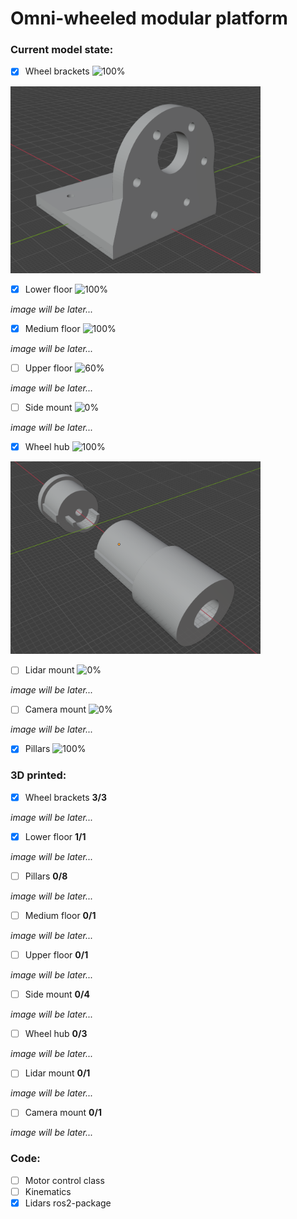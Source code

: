 # Omni-wheeled modular platform
### Current model state:
- [x] Wheel brackets ![100%](https://progress-bar.xyz/100)
<img src="images/Motor_bracket.png" width="400"/>

- [x] Lower floor ![100%](https://progress-bar.xyz/100)
      
_image will be later..._
- [x] Medium floor ![100%](https://progress-bar.xyz/100)
      
_image will be later..._
- [ ] Upper floor ![60%](https://progress-bar.xyz/60)
      
_image will be later..._
- [ ] Side mount ![0%](https://progress-bar.xyz/0)
      
_image will be later..._
- [x] Wheel hub ![100%](https://progress-bar.xyz/100)
<img src="images/Wheel_hub.png" width="400"/>

- [ ] Lidar mount ![0%](https://progress-bar.xyz/0)
      
_image will be later..._
- [ ] Camera mount ![0%](https://progress-bar.xyz/0)
      
_image will be later..._

- [x] Pillars ![100%](https://progress-bar.xyz/100)

### 3D printed:
- [x] Wheel brackets **3/3**

_image will be later..._
- [x] Lower floor **1/1**

_image will be later..._
- [ ] Pillars **0/8**
      
_image will be later..._
- [ ] Medium floor **0/1**
      
_image will be later..._
- [ ] Upper floor **0/1**
      
_image will be later..._
- [ ] Side mount **0/4**
      
_image will be later..._
- [ ] Wheel hub **0/3**

_image will be later..._
- [ ] Lidar mount **0/1**
      
_image will be later..._
- [ ] Camera mount **0/1**
      
_image will be later..._

### Code:
- [ ] Motor control class
- [ ] Kinematics
- [x] Lidars ros2-package
